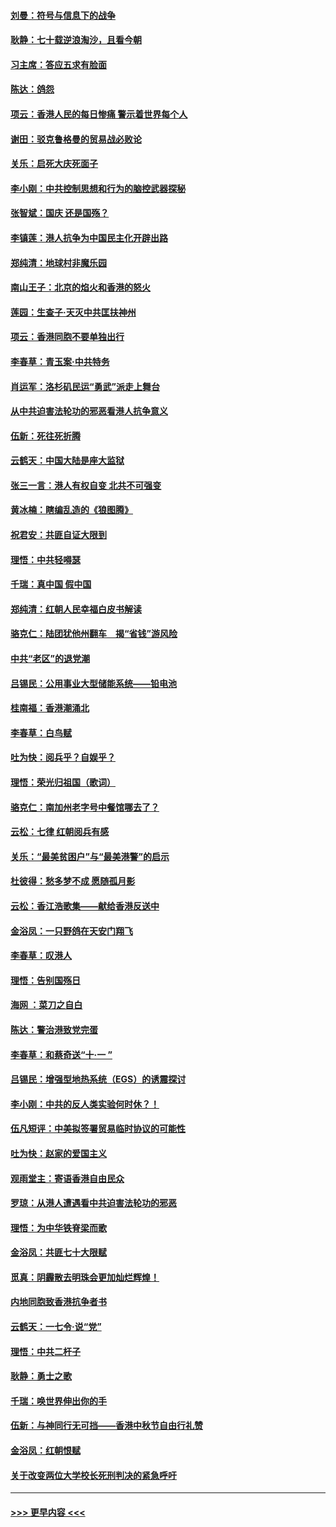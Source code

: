 #### [刘曼：符号与信息下的战争](../pages/nsc993/n11564655.md?t=10032022) 
#### [耿静：七十载逆浪淘沙，且看今朝](../pages/nsc993/n11564520.md?t=10032022) 
#### [习主席：答应五求有脸面](../pages/nsc993/n11563953.md?t=10032022) 
#### [陈达：鸽怨](../pages/nsc993/n11561879.md?t=10032022) 
#### [项云：香港人民的每日惨痛  警示着世界每个人](../pages/nsc993/n11559273.md?t=10032022) 
#### [谢田：驳克鲁格曼的贸易战必败论](../pages/nsc993/n11555840.md?t=10032022) 
#### [关乐：启死大庆死面子](../pages/nsc993/n11556823.md?t=10032022) 
#### [李小刚：中共控制思想和行为的脑控武器探秘](../pages/nsc993/n11556776.md?t=10032022) 
#### [张智斌：国庆  还是国殇？](../pages/nsc993/n11556617.md?t=10032022) 
#### [李镇莲：港人抗争为中国民主化开辟出路](../pages/nsc993/n11556570.md?t=10032022) 
#### [郑纯清：地球村非魔乐园](../pages/nsc993/n11555415.md?t=10032022) 
#### [南山王子：北京的焰火和香港的怒火](../pages/nsc993/n11555318.md?t=10032022) 
#### [莲园：生查子·天灭中共匡扶神州](../pages/nsc993/n11555302.md?t=10032022) 
#### [项云：香港同胞不要单独出行](../pages/nsc993/n11555276.md?t=10032022) 
#### [李春草：青玉案‧中共特务](../pages/nsc993/n11552356.md?t=10032022) 
#### [肖运军：洛杉矶民运“勇武”派走上舞台](../pages/nsc993/n11551595.md?t=10032022) 
#### [从中共迫害法轮功的邪恶看港人抗争意义](../pages/nsc993/n11540858.md?t=10032022) 
#### [伍新：死往死折腾](../pages/nsc993/n11550174.md?t=10032022) 
#### [云鹤天：中国大陆是座大监狱](../pages/nsc993/n11550155.md?t=10032022) 
#### [张三一言：港人有权自变 北共不可强变](../pages/nsc993/n11550132.md?t=10032022) 
#### [黄冰楠：瞎编乱造的《狼图腾》](../pages/nsc993/n11550082.md?t=10032022) 
#### [祝君安：共匪自证大限到](../pages/nsc993/n11550041.md?t=10032022) 
#### [理悟：中共轻嘚瑟](../pages/nsc993/n11547978.md?t=10032022) 
#### [千瑞：真中国 假中国](../pages/nsc993/n11547865.md?t=10032022) 
#### [郑纯清：红朝人民幸福白皮书解读](../pages/nsc993/n11547499.md?t=10032022) 
#### [骆克仁：陆团犹他州翻车　揭“省钱”游风险](../pages/nsc993/n11546977.md?t=10032022) 
#### [中共“老区”的退党潮](../pages/nsc993/n11545995.md?t=10032022) 
#### [吕锡民：公用事业大型储能系统——铅电池](../pages/nsc993/n11545701.md?t=10032022) 
#### [桂南福：香港潮涌北](../pages/nsc993/n11545682.md?t=10032022) 
#### [李春草：白鸟赋](../pages/nsc993/n11545663.md?t=10032022) 
#### [吐为快：阅兵乎？自娱乎？](../pages/nsc993/n11545625.md?t=10032022) 
#### [理悟：荣光归祖国（歌词）](../pages/nsc993/n11545616.md?t=10032022) 
#### [骆克仁：南加州老字号中餐馆哪去了？](../pages/nsc993/n11545120.md?t=10032022) 
#### [云松：七律 红朝阅兵有感](../pages/nsc993/n11542394.md?t=10032022) 
#### [关乐：“最美贫困户”与“最美港警”的启示](../pages/nsc993/n11542252.md?t=10032022) 
#### [杜彼得：愁多梦不成 愿随孤月影](../pages/nsc993/n11540296.md?t=10032022) 
#### [云松：香江浩歌集——献给香港反送中](../pages/nsc993/n11540149.md?t=10032022) 
#### [金浴凤：一只野鸽在天安门翔飞](../pages/nsc993/n11540280.md?t=10032022) 
#### [李春草：叹港人](../pages/nsc993/n11540119.md?t=10032022) 
#### [理悟：告别国殇日](../pages/nsc993/n11539610.md?t=10032022) 
#### [海网 ：菜刀之自白](../pages/nsc993/n11539597.md?t=10032022) 
#### [陈达：警治港致党完蛋](../pages/nsc993/n11538127.md?t=10032022) 
#### [李春草：和蔡奇送“十·一 ”](../pages/nsc993/n11537810.md?t=10032022) 
#### [吕锡民：增强型地热系统（EGS）的诱震探讨](../pages/nsc993/n11537765.md?t=10032022) 
#### [李小刚：中共的反人类实验何时休？！](../pages/nsc993/n11537669.md?t=10032022) 
#### [伍凡短评：中美拟签署贸易临时协议的可能性](../pages/nsc993/n11536773.md?t=10032022) 
#### [吐为快：赵家的爱国主义](../pages/nsc993/n11536750.md?t=10032022) 
#### [观雨堂主：寄语香港自由民众](../pages/nsc993/n11536735.md?t=10032022) 
#### [罗琼：从港人遭遇看中共迫害法轮功的邪恶](../pages/nsc993/n11507862.md?t=10032022) 
#### [理悟：为中华铁脊梁而歌](../pages/nsc993/n11534458.md?t=10032022) 
#### [金浴凤：共匪七十大限赋](../pages/nsc993/n11534434.md?t=10032022) 
#### [觅真：阴霾散去明珠会更加灿烂辉煌！](../pages/nsc993/n11531858.md?t=10032022) 
#### [内地同胞致香港抗争者书](../pages/nsc993/n11531645.md?t=10032022) 
#### [云鹤天：一七令‧说“党”](../pages/nsc993/n11529099.md?t=10032022) 
#### [理悟：中共二杆子](../pages/nsc993/n11529046.md?t=10032022) 
#### [耿静：勇士之歌](../pages/nsc993/n11527562.md?t=10032022) 
#### [千瑞：唤世界伸出你的手](../pages/nsc993/n11526942.md?t=10032022) 
#### [伍新：与神同行无可挡——香港中秋节自由行礼赞](../pages/nsc993/n11526801.md?t=10032022) 
#### [金浴凤：红朝恨赋](../pages/nsc993/n11524312.md?t=10032022) 
#### [关于改变两位大学校长死刑判决的紧急呼吁](../pages/nsc993/n11524103.md?t=10032022) 

----
#### [ >>> 更早内容 <<< ](../indexes/nsc993-earlier.md)

